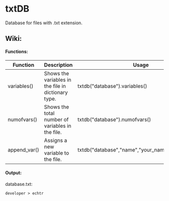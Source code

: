 # txtDB
Database for files with .txt extension.
<br>

## Wiki:

#### Functions:

| Function | Description | Usage |
| --- | --- | --- |
| variables() | Shows the variables in the file in dictionary type. | txtdb("database").variables() |
| numofvars() | Shows the total number of variables in the file. | txtdb("database").numofvars() |
| append_var() | Assigns a new variable to the file. | txtdb("database","name","your_name").append_var() |


#### Output:

database.txt:
```
developer > echtr
```
